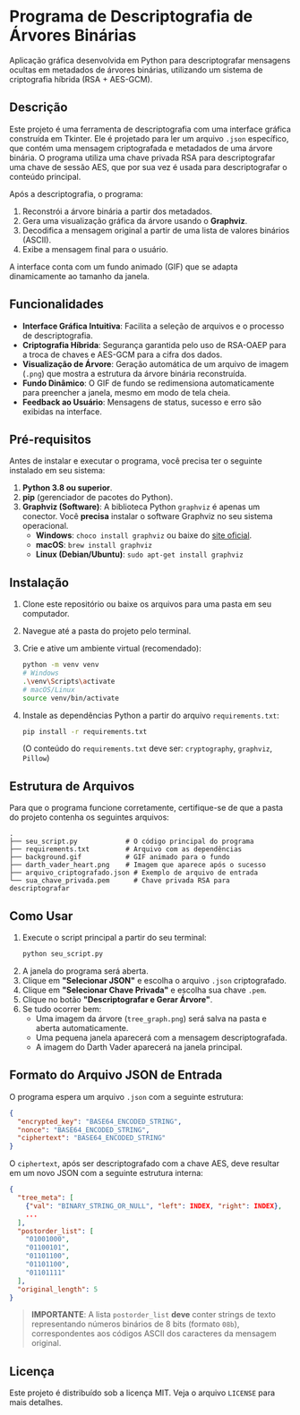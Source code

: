 # Programa de Descriptografia de Árvores Binárias

Aplicação gráfica desenvolvida em Python para descriptografar mensagens ocultas em metadados de árvores binárias, utilizando um sistema de criptografia híbrida (RSA + AES-GCM).

## Descrição

Este projeto é uma ferramenta de descriptografia com uma interface gráfica construída em Tkinter. Ele é projetado para ler um arquivo `.json` específico, que contém uma mensagem criptografada e metadados de uma árvore binária. O programa utiliza uma chave privada RSA para descriptografar uma chave de sessão AES, que por sua vez é usada para descriptografar o conteúdo principal.

Após a descriptografia, o programa:

1.  Reconstrói a árvore binária a partir dos metadados.
2.  Gera uma visualização gráfica da árvore usando o **Graphviz**.
3.  Decodifica a mensagem original a partir de uma lista de valores binários (ASCII).
4.  Exibe a mensagem final para o usuário.

A interface conta com um fundo animado (GIF) que se adapta dinamicamente ao tamanho da janela.

## Funcionalidades

  - **Interface Gráfica Intuitiva**: Facilita a seleção de arquivos e o processo de descriptografia.
  - **Criptografia Híbrida**: Segurança garantida pelo uso de RSA-OAEP para a troca de chaves e AES-GCM para a cifra dos dados.
  - **Visualização de Árvore**: Geração automática de um arquivo de imagem (`.png`) que mostra a estrutura da árvore binária reconstruída.
  - **Fundo Dinâmico**: O GIF de fundo se redimensiona automaticamente para preencher a janela, mesmo em modo de tela cheia.
  - **Feedback ao Usuário**: Mensagens de status, sucesso e erro são exibidas na interface.

## Pré-requisitos

Antes de instalar e executar o programa, você precisa ter o seguinte instalado em seu sistema:

1.  **Python 3.8 ou superior**.
2.  **pip** (gerenciador de pacotes do Python).
3.  **Graphviz (Software)**: A biblioteca Python `graphviz` é apenas um conector. Você **precisa** instalar o software Graphviz no seu sistema operacional.
      - **Windows**: `choco install graphviz` ou baixe do [site oficial](https://graphviz.org/download/).
      - **macOS**: `brew install graphviz`
      - **Linux (Debian/Ubuntu)**: `sudo apt-get install graphviz`

## Instalação

1.  Clone este repositório ou baixe os arquivos para uma pasta em seu computador.

2.  Navegue até a pasta do projeto pelo terminal.

3.  Crie e ative um ambiente virtual (recomendado):

    ```bash
    python -m venv venv
    # Windows
    .\venv\Scripts\activate
    # macOS/Linux
    source venv/bin/activate
    ```

4.  Instale as dependências Python a partir do arquivo `requirements.txt`:

    ```bash
    pip install -r requirements.txt
    ```

    (O conteúdo do `requirements.txt` deve ser: `cryptography`, `graphviz`, `Pillow`)

## Estrutura de Arquivos

Para que o programa funcione corretamente, certifique-se de que a pasta do projeto contenha os seguintes arquivos:

```
.
├── seu_script.py            # O código principal do programa
├── requirements.txt         # Arquivo com as dependências
├── background.gif           # GIF animado para o fundo
├── darth_vader_heart.png    # Imagem que aparece após o sucesso
├── arquivo_criptografado.json # Exemplo de arquivo de entrada
└── sua_chave_privada.pem      # Chave privada RSA para descriptografar
```

## Como Usar

1.  Execute o script principal a partir do seu terminal:
    ```bash
    python seu_script.py
    ```
2.  A janela do programa será aberta.
3.  Clique em **"Selecionar JSON"** e escolha o arquivo `.json` criptografado.
4.  Clique em **"Selecionar Chave Privada"** e escolha sua chave `.pem`.
5.  Clique no botão **"Descriptografar e Gerar Árvore"**.
6.  Se tudo ocorrer bem:
      - Uma imagem da árvore (`tree_graph.png`) será salva na pasta e aberta automaticamente.
      - Uma pequena janela aparecerá com a mensagem descriptografada.
      - A imagem do Darth Vader aparecerá na janela principal.

## Formato do Arquivo JSON de Entrada

O programa espera um arquivo `.json` com a seguinte estrutura:

```json
{
  "encrypted_key": "BASE64_ENCODED_STRING",
  "nonce": "BASE64_ENCODED_STRING",
  "ciphertext": "BASE64_ENCODED_STRING"
}
```

O `ciphertext`, após ser descriptografado com a chave AES, deve resultar em um novo JSON com a seguinte estrutura interna:

```json
{
  "tree_meta": [
    {"val": "BINARY_STRING_OR_NULL", "left": INDEX, "right": INDEX},
    ...
  ],
  "postorder_list": [
    "01001000",
    "01100101",
    "01101100",
    "01101100",
    "01101111"
  ],
  "original_length": 5
}
```

> **IMPORTANTE**: A lista `postorder_list` **deve** conter strings de texto representando números binários de 8 bits (formato `08b`), correspondentes aos códigos ASCII dos caracteres da mensagem original.


## Licença

Este projeto é distribuído sob a licença MIT. Veja o arquivo `LICENSE` para mais detalhes.
